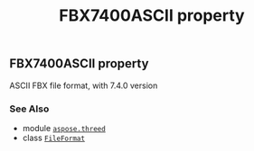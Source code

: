 ﻿---
title: FBX7400ASCII property
second_title: Aspose.3D for Python via .NET API References
description: 
type: docs
weight: 200
url: /aspose.threed/fileformat/fbx7400ascii/
is_root: false
---

## FBX7400ASCII property


ASCII FBX file format, with 7.4.0 version

### See Also
* module [`aspose.threed`](../../)
* class [`FileFormat`](/3d/python-net/aspose.threed/fileformat)
